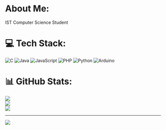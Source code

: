#  About Me:
IST Computer Science Student


# 💻 Tech Stack:
![C](https://img.shields.io/badge/c-%2300599C.svg?style=for-the-badge&logo=c&logoColor=white) ![Java](https://img.shields.io/badge/java-%23ED8B00.svg?style=for-the-badge&logo=openjdk&logoColor=white) ![JavaScript](https://img.shields.io/badge/javascript-%23323330.svg?style=for-the-badge&logo=javascript&logoColor=%23F7DF1E) ![PHP](https://img.shields.io/badge/php-%23777BB4.svg?style=for-the-badge&logo=php&logoColor=white) ![Python](https://img.shields.io/badge/python-3670A0?style=for-the-badge&logo=python&logoColor=ffdd54) ![Arduino](https://img.shields.io/badge/-Arduino-00979D?style=for-the-badge&logo=Arduino&logoColor=white)
# 📊 GitHub Stats:
![](https://github-readme-stats.vercel.app/api?username=spokiris&theme=dark&hide_border=false&include_all_commits=false&count_private=false)<br/>
![](https://github-readme-streak-stats.herokuapp.com/?user=spokiris&theme=dark&hide_border=false)<br/>
![](https://github-readme-stats.vercel.app/api/top-langs/?username=spokiris&theme=dark&hide_border=false&include_all_commits=false&count_private=false&layout=compact)

---
[![](https://visitcount.itsvg.in/api?id=spokiris&icon=0&color=0)](https://visitcount.itsvg.in)

<!-- Proudly created with GPRM ( https://gprm.itsvg.in ) -->
